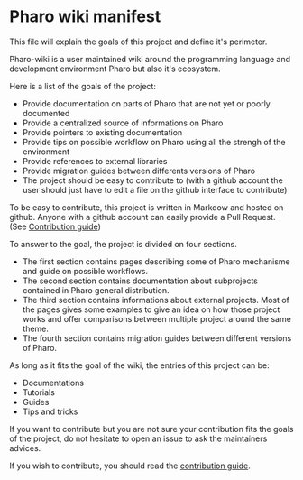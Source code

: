 # Pharo wiki manifest

This file will explain the goals of this project and define it's perimeter. 

Pharo-wiki is a user maintained wiki around the programming language and development environment Pharo but also it's ecosystem.

Here is a list of the goals of the project:
- Provide documentation on parts of Pharo that are not yet or poorly documented
- Provide a centralized source of informations on Pharo
- Provide pointers to existing documentation
- Provide tips on possible workflow on Pharo using all the strengh of the environment
- Provide references to external libraries
- Provide migration guides between differents versions of Pharo
- The project should be easy to contribute to (with a github account the user should just have to edit a file on the github interface to contribute)

To be easy to contribute, this project is written in Markdow and hosted on github. Anyone with a github account can easily provide a Pull Request. (See [Contribution guide](CONTRIBUTION.md))

To answer to the goal, the project is divided on four sections.

* The first section contains pages describing some of Pharo mechanisme and guide on possible workflows.
* The second section contains documentation about subprojects contained in Pharo general distribution.
* The third section contains informations about external projects. Most of the pages gives some examples to give an idea on how those project works and offer comparisons between multiple project around the same theme.
* The fourth section contains migration guides between different versions of Pharo.

As long as it fits the goal of the wiki, the entries of this project can be:
- Documentations
- Tutorials
- Guides
- Tips and tricks

If you want to contribute but you are not sure your contribution fits the goals of the project, do not hesitate to open an issue to ask the maintainers advices.

If you wish to contribute, you should read the [contribution guide](CONTRIBUTION.md).
